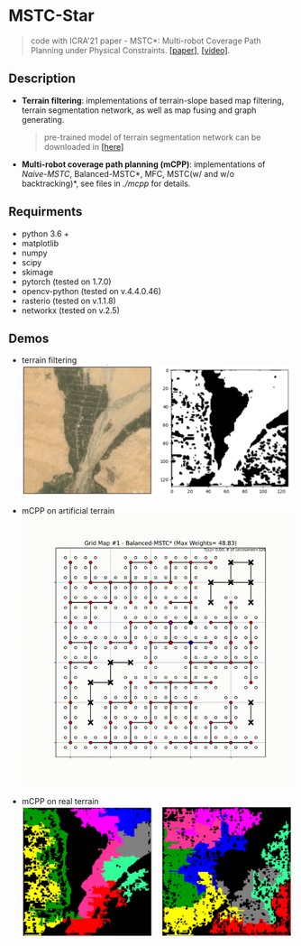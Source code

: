 # MSTC-Star
> code with ICRA'21 paper - MSTC*: Multi-robot Coverage Path Planning under Physical Constraints. [[paper]](https://reso1.github.io/blog/assets/docs/papers/ICRA21-MSTC_Star.pdf), [[video]](https://vimeo.com/535512748).

## Description
- **Terrain filtering**: implementations of terrain-slope based map filtering, terrain segmentation network, as well as map fusing and graph generating.
    > pre-trained model of terrain segmentation network can be downloaded in [[here]](https://drive.google.com/file/d/1RBGVuM3gpWGIcRdU5eVjSI33HmsklTDI/view?usp=sharing)

- **Multi-robot coverage path planning (mCPP)**: implementations of *Naive-MSTC*, Balanced-MSTC*, MFC, MSTC(w/ and w/o backtracking)*, see files in *./mcpp* for details.


## Requirments
- python 3.6 +
- matplotlib
- numpy
- scipy
- skimage
- pytorch (tested on 1.7.0)
- opencv-python (tested on v.4.4.0.46)
- rasterio (tested on v.1.1.8)
- networkx (tested on v.2.5)
  
## Demos

- terrain filtering
![Terrain Seg Result](figs/terrain_seg.png)

- mCPP on artificial terrain
![Terrain Seg Result](figs/artificial_terrain_sim.gif)

- mCPP on real terrain
![Terrain Seg Result](figs/real_terrain.png)
